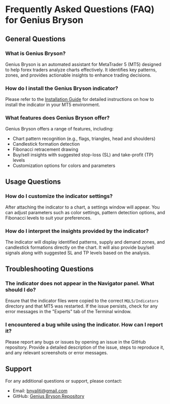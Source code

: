 # Frequently Asked Questions (FAQ) for Genius Bryson

## General Questions

### What is Genius Bryson?
Genius Bryson is an automated assistant for MetaTrader 5 (MT5) designed to help forex traders analyze charts effectively. It identifies key patterns, zones, and provides actionable insights to enhance trading decisions.

### How do I install the Genius Bryson indicator?
Please refer to the [Installation Guide](INSTALL.md) for detailed instructions on how to install the indicator in your MT5 environment.

### What features does Genius Bryson offer?
Genius Bryson offers a range of features, including:
- Chart pattern recognition (e.g., flags, triangles, head and shoulders)
- Candlestick formation detection
- Fibonacci retracement drawing
- Buy/sell insights with suggested stop-loss (SL) and take-profit (TP) levels
- Customization options for colors and parameters

## Usage Questions

### How do I customize the indicator settings?
After attaching the indicator to a chart, a settings window will appear. You can adjust parameters such as color settings, pattern detection options, and Fibonacci levels to suit your preferences.

### How do I interpret the insights provided by the indicator?
The indicator will display identified patterns, supply and demand zones, and candlestick formations directly on the chart. It will also provide buy/sell signals along with suggested SL and TP levels based on the analysis.

## Troubleshooting Questions

### The indicator does not appear in the Navigator panel. What should I do?
Ensure that the indicator files were copied to the correct `MQL5/Indicators` directory and that MT5 was restarted. If the issue persists, check for any error messages in the "Experts" tab of the Terminal window.

### I encountered a bug while using the indicator. How can I report it?
Please report any bugs or issues by opening an issue in the GitHub repository. Provide a detailed description of the issue, steps to reproduce it, and any relevant screenshots or error messages.

## Support
For any additional questions or support, please contact:
- Email: bnyaliti@gmail.com
- GitHub: [Genius Bryson Repository](https://github.com/nyaliti/Genius_Bryson)

